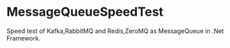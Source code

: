 # MessageQueueSpeedTest
Speed test of Kafka,RabbitMQ and Redis,ZeroMQ as MessageQueue in .Net Framework.
